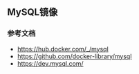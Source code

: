 ## MySQL镜像

### 参考文档
- https://hub.docker.com/_/mysql
- https://github.com/docker-library/mysql
- https://dev.mysql.com/

